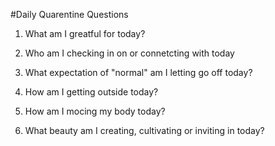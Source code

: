 #Daily Quarentine Questions

1. What am I greatful for today?

2. Who am I checking in on or connetcting with today 

3. What expectation of "normal" am I letting go off today?

4. How am I getting outside today?

5. How am I mocing my body today?

6. What beauty am I creating, cultivating or inviting in today?


